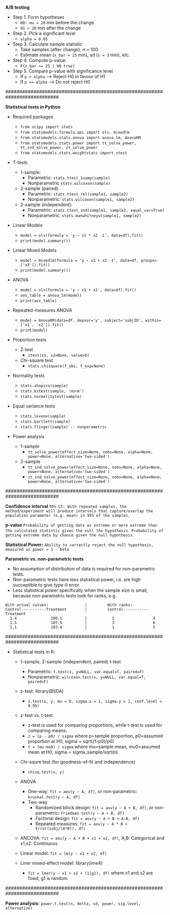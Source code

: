 **A/B testing**
* Step 1. Form hypotheses
  * ```H0: mu = 20``` min before the change
  * ```H1 > 20``` min after the change
* Step 2. Pick a significant level
  * ```alpha = 0.05```
* Step 3. Calculate sample statistic
  * Take samples (after change), n = 100
  * Estimate mean (```x_bar = 25``` min), sd (```s = 3``` min), etc.
* Step 4. Compute p-value: 
  * ```P(x_bar >= 25 | H0 true)```
* Step 5. Compare p-value with significance level
  * If ```p < alpha``` --> Reject H0 in favour of H1
  * If ```p >= alpha``` --> Do not reject H0

###########################################################################

**Statistical tests in Python**
* Required packages
  * ```from scipy import stats```
  * ```from statsmodels.formula.api import ols, mixedlm```
  * ```from statsmodels.stats.anova import anova_lm, AnovaRM```
  * ```from statsmodels.stats.power import tt_solve_power, tt_ind_solve_power, zt_solve_power```
  * ```from statsmodels.stats.weightstats import ztest```
  
* T-tests
  * 1-sample: 
    * Parametric: ``` stats.ttest_1samp(sample) ```
    * Nonparametric ``` stats.wilcoxon(sample) ```
  * 2-sample (paired): 
    * Parametric: ``` stats.ttest_rel(sample1, sample2) ```
    * Nonparametric: ``` stats.wilcoxon(sample1, sample2) ```
  * 2-sample (independent):
    * Parametric: ``` stats.ttest_ind(sample1, sample2, equal_var=True) ```
    * Nonparametric: ``` stats.manwhitneyu(sample1, sample2) ```

* Linear Models
  * ```model = ols(formula = 'y ~ x1 * x2 -1', data=df).fit()```
  * ```print(model.summary())```

* Linear Mixed Models
  * ```model = mixedlm(formula = 'y ~ x1 + x2 -1', data=df, groups=['x3']).fit()```
  * ```print(model.summary())```

* ANOVA
  * ```model = ols(formula = 'y ~ x1 + x2', data=df).fit()```
  * ```aov_table = anova_lm(model)```
  * ```print(aov_table)```
  
* Repeated-measures ANOVA
  * ```model = AnovaRM(data=df, depvar='y', subject='subjID', within=['x1', 'x2']).fit()```
  * ```print(model)```
  
* Proportion tests
  * Z-test
    * ```ztest(x1, x2=None, value=0)```
  * Chi-square test
    * ```stats.chisquare(f_obs, f_exp=None)```
  
* Normality tests
  * ```stats.shapiro(sample)```
  * ```stats.kstest(sample, 'norm')```
  * ```stats.normalitytest(sample)```

* Equal variance tests
  * ```stats.levene(sample)```
  * ```stats.bartlett(sample)```
  * ```stats.flinger(sample) -- nonparametric```
  
* Power analysis
  * 1-sample
    * ```tt_solve_power(effect_size=None, nobs=None, alpha=None, power=None, alternative='two-sided')```
  * 2-sample
    * ```tt_ind_solve_power(effect_size=None, nobs=None, alpha=None, power=None, alternative='two-sided')```
    * ```zt_ind_solve_power(effect_size=None, nobs=None, alpha=None, power=None, alternative='two-sided')```

###########################################################################

**Confidence interval**
```95% CI: With repeated samples, the method/experiment will produce intervals that capture/overlap the population parameter (e.g. mean) in 95% of the samples.```

**p-value**
```Probability of getting data as extreme or more extreme than the calculated statistic given the null the hypothesis.```
```Probability of getting extreme data by chance given the null hypothesis.```

**Statistical Power:**
```Ability to correctly reject the null hypothesis, measured as power = 1 - beta```

**Parametric vs. non-parametric tests**
* No assumption of distribution of data is required for non-parametric tests.
* Non-parametric tests have less statistical power, i.e. are high succeptible to give type-II error.
* Less statistical power specifically when the sample size is small, because non-parametric tests look for ranks, e.g.
```
With actual values:                |         With ranks:
Control-----------Treatment        |         Control-----------Treatment
  1.4               100.1          |           2                 4
  1.5               107.5          |           3                 6
  1.1               103.4          |           1                 5
```

###########################################################################

* Statistical tests in R:
  * 1-sample, 2-sample (independent, paired) t-test
    * Parametric: ```t.test(x, y=NULL, var.equal=T, paired=F)```
    * Nonparametric: ```wilcoxon.test(x, y=NULL, var.equal=T, paired=F)```
  * z-test: library(BSDA)
    * ```z.test(x, y, mu = 0, sigma.x = 1, sigma.y = 1, conf.level = 0.95)```
  * z-test vs. t-test
    * z-test is used for comparing proportions, while t-test is used for comparing means.
    * ```z = (p - p0) / sigma``` where p=sample proportion, p0=assumed proportion at H0, sigma = sqrt((1-p0)/p0)
    * ```t = (mu-mu0) / sigma``` where mu=sample mean, mu0=assumed mean at H0, sigma = sigma_sample/sqrt(n)

  * Chi-squre test (for goodness-of-fit and independence)
    * ```chisq.test(x, y)```
  
  * ANOVA
    * One-way: ```fit = aov(y ~ A, df)```, or non-parametric: ```kruskal.test(y ~ A, df)```
    * Two-way
      * Randomized block design: ```fit = aov(y ~ A + B, df)```, or non-parametric: ```friedman.test(y ~ A + B, df)```
      * Factorial design: ```fit = aov(y ~ A + B + A:B, df)```
      * Repeated measures: ```fit = aov(y ~ A * B + Error(subj/(A*B)), df)```
       
  * ANCOVA: ```fit = aov(y ~ A + B + x1 + x2, df)```, A,B: Categorical and x1,x2: Continuous
  
  * Linear model: ```fit = lm(y ~ x1 + x2, df)```
  * Liner mixed-effect model: library(lme4)
    * ```fit = lmer(y ~ x1 + x2 + (1|g1), df)``` where x1 and x2 are fixed, g1 is random

###########################################################################

**Power analysis:**
```power.t.test(n, delta, sd, power, sig.level, alternative)```

